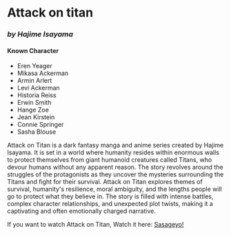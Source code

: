 <h1><strong>Attack on titan</strong></h1>
<h3><em>by Hajime Isayama</em></h3>

<h4><strong>Known Character</strong></h4>
<ul>
  <li>Eren Yeager</li>
  <li>Mikasa Ackerman</li>
  <li>Armin Arlert</li>
  <li>Levi Ackerman</li>
  <li>Historia Reiss</li>
  <li>Erwin Smith</li>
  <li>Hange Zoe</li>
  <li>Jean Kirstein</li>
  <li>Connie Springer</li>
  <li>Sasha Blouse</li>
</ul>

<p>Attack on Titan is a dark fantasy manga and anime series created by Hajime Isayama. It is set in a world where humanity resides within enormous walls to protect themselves from giant humanoid creatures called Titans, who devour humans without any apparent reason. The story revolves around the struggles of the protagonists as they uncover the mysteries surrounding the Titans and fight for their survival. Attack on Titan explores themes of survival, humanity's resilience, moral ambiguity, and the lengths people will go to protect what they believe in. The story is filled with intense battles, complex character relationships, and unexpected plot twists, making it a captivating and often emotionally charged narrative.</p>

<p>If you want to watch Attack on Titan, Watch it here: <a href="https://www.crunchyroll.com/">Sasageyo!</a></p>

